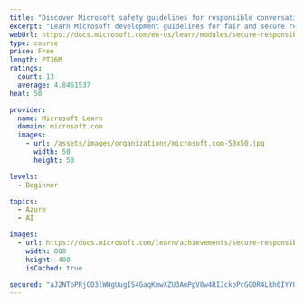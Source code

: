 ```yaml
---
title: "Discover Microsoft safety guidelines for responsible conversational AI development"
excerpt: "Learn Microsoft development guidelines for fair and secure responsible conversational AI."
webUrl: https://docs.microsoft.com/en-us/learn/modules/secure-responsible-conversational-ai/
type: course
price: Free
length: PT36M
ratings:
  count: 13
  average: 4.8461537
heat: 50

provider:
  name: Microsoft Learn
  domain: microsoft.com
  images:
    - url: /assets/images/organizations/microsoft.com-50x50.jpg
      width: 50
      height: 50

levels:
  - Beginner

topics:
  - Azure
  - AI

images:
  - url: https://docs.microsoft.com/learn/achievements/secure-responsible-conversational-ai-social.png
    width: 800
    height: 400
    isCached: true

secured: "aJ2NToPRjCO3lWHgUugIS4GaqKmwXZU3AmPpV8w4RIJckoPcGG0R4Lkh0IYYOqpU0/5GcTr70FZsVfMRgLBqL2LQXT0JLf2HI12oxkO/JR01vA7lQX041S9MeGwd1GNRHSN/tqanYsdCLMb3jXgMtJ9c8FYWfiM39EdOB8HTig92joY/v4K6Pd343ZXK29AAAwae9AR/4AokTjgqmEbZtYs1zqBeoxXNtjQylVt1bAnJUCfW8ePdNhEXO50ehgle+8H2a375DP23w71s5HaKTLoTnuJtq2u75BurLlaDpr0ONVMaBKkfq9iCdUP2m4Q9gMzxVz30ia0FPIAvkqdF5a7zZHNQXX3l348+GyeiGXAIjXytZvaXETW6TDPlmLeBnI55PIHnbGYq907A9MC+phZQkYnsaSWnn9nftPpIA3Q=;A76H6RdTcUXJuY8bKrksMg=="
---
```



